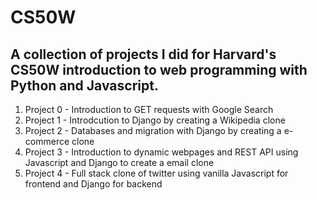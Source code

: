 # CS50W
A collection of projects I did for Harvard's CS50W introduction to web programming with Python and Javascript.
---
1. Project 0 - Introduction to GET requests with Google Search
2. Project 1 - Introdcution to Django by creating a Wikipedia clone
3. Project 2 - Databases and migration with Django by creating a e-commerce clone
4. Project 3 - Introduction to dynamic webpages and REST API using Javascript and Django to create a email clone
5. Project 4 - Full stack clone of twitter using vanilla Javascript for frontend and Django for backend
